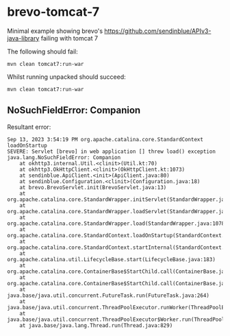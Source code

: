 # brevo-tomcat-7
Minimal example showing brevo's https://github.com/sendinblue/APIv3-java-library failing with tomcat 7

The following should fail:
```
mvn clean tomcat7:run-war
```

Whilst running unpacked should succeed:
```
mvn clean tomcat7:run-war
```

## NoSuchFieldError: Companion

Resultant error:
```
Sep 13, 2023 3:54:19 PM org.apache.catalina.core.StandardContext loadOnStartup
SEVERE: Servlet [brevo] in web application [] threw load() exception
java.lang.NoSuchFieldError: Companion
	at okhttp3.internal.Util.<clinit>(Util.kt:70)
	at okhttp3.OkHttpClient.<clinit>(OkHttpClient.kt:1073)
	at sendinblue.ApiClient.<init>(ApiClient.java:80)
	at sendinblue.Configuration.<clinit>(Configuration.java:18)
	at brevo.BrevoServlet.init(BrevoServlet.java:13)
	at org.apache.catalina.core.StandardWrapper.initServlet(StandardWrapper.java:1240)
	at org.apache.catalina.core.StandardWrapper.loadServlet(StandardWrapper.java:1184)
	at org.apache.catalina.core.StandardWrapper.load(StandardWrapper.java:1078)
	at org.apache.catalina.core.StandardContext.loadOnStartup(StandardContext.java:5380)
	at org.apache.catalina.core.StandardContext.startInternal(StandardContext.java:5680)
	at org.apache.catalina.util.LifecycleBase.start(LifecycleBase.java:183)
	at org.apache.catalina.core.ContainerBase$StartChild.call(ContainerBase.java:1689)
	at org.apache.catalina.core.ContainerBase$StartChild.call(ContainerBase.java:1679)
	at java.base/java.util.concurrent.FutureTask.run(FutureTask.java:264)
	at java.base/java.util.concurrent.ThreadPoolExecutor.runWorker(ThreadPoolExecutor.java:1128)
	at java.base/java.util.concurrent.ThreadPoolExecutor$Worker.run(ThreadPoolExecutor.java:628)
	at java.base/java.lang.Thread.run(Thread.java:829)
```